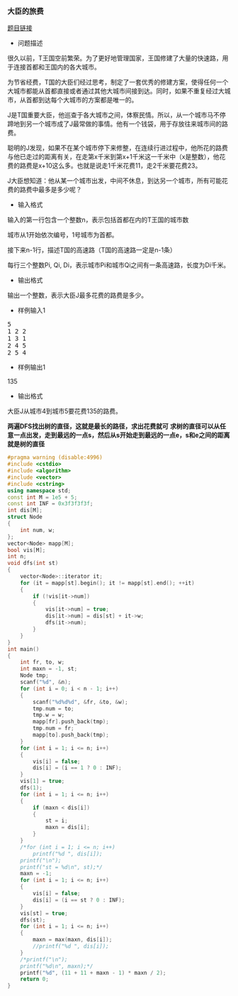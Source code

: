 
### 大臣的旅费

[题目链接](http://lx.lanqiao.cn/problem.page?gpid=T32)

* 问题描述

很久以前，T王国空前繁荣。为了更好地管理国家，王国修建了大量的快速路，用于连接首都和王国内的各大城市。

为节省经费，T国的大臣们经过思考，制定了一套优秀的修建方案，使得任何一个大城市都能从首都直接或者通过其他大城市间接到达。同时，如果不重复经过大城市，从首都到达每个大城市的方案都是唯一的。

J是T国重要大臣，他巡查于各大城市之间，体察民情。所以，从一个城市马不停蹄地到另一个城市成了J最常做的事情。他有一个钱袋，用于存放往来城市间的路费。

聪明的J发现，如果不在某个城市停下来修整，在连续行进过程中，他所花的路费与他已走过的距离有关，在走第x千米到第x+1千米这一千米中（x是整数），他花费的路费是x+10这么多。也就是说走1千米花费11，走2千米要花费23。

J大臣想知道：他从某一个城市出发，中间不休息，到达另一个城市，所有可能花费的路费中最多是多少呢？

* 输入格式

输入的第一行包含一个整数n，表示包括首都在内的T王国的城市数

城市从1开始依次编号，1号城市为首都。

接下来n-1行，描述T国的高速路（T国的高速路一定是n-1条）

每行三个整数Pi, Qi, Di，表示城市Pi和城市Qi之间有一条高速路，长度为Di千米。

* 输出格式

输出一个整数，表示大臣J最多花费的路费是多少。

* 样例输入1
<pre>
5
1 2 2
1 3 1
2 4 5
2 5 4
</pre>
* 样例输出1
<p>135</p>

* 输出格式

大臣J从城市4到城市5要花费135的路费。

**两遍DFS找出树的直径，这就是最长的路径，求出花费就可**
**求树的直径可以从任意一点出发，走到最远的一点s，然后从s开始走到最远的一点e，s和e之间的距离就是树的直径**

```cpp
#pragma warning (disable:4996)
#include <cstdio>
#include <algorithm>
#include <vector>
#include <cstring>
using namespace std;
const int M = 1e5 + 5;
const int INF = 0x3f3f3f3f;
int dis[M];
struct Node
{
	int num, w;
};
vector<Node> mapp[M];
bool vis[M];
int n;
void dfs(int st)
{
	vector<Node>::iterator it;
	for (it = mapp[st].begin(); it != mapp[st].end(); ++it)
	{
		if (!vis[it->num])
		{
			vis[it->num] = true;
			dis[it->num] = dis[st] + it->w;
			dfs(it->num);
		}
	}
}
int main()
{
	int fr, to, w;
	int maxn = -1, st;
	Node tmp;
	scanf("%d", &n);
	for (int i = 0; i < n - 1; i++)
	{
		scanf("%d%d%d", &fr, &to, &w);
		tmp.num = to;
		tmp.w = w;
		mapp[fr].push_back(tmp);
		tmp.num = fr;
		mapp[to].push_back(tmp);
	}
	for (int i = 1; i <= n; i++)
	{
		vis[i] = false;
		dis[i] = (i == 1 ? 0 : INF);
	}
	vis[1] = true;
	dfs(1);
	for (int i = 1; i <= n; i++)
	{
		if (maxn < dis[i])
		{
			st = i;
			maxn = dis[i];
		}
	}
	/*for (int i = 1; i <= n; i++)
		printf("%d ", dis[i]);
	printf("\n");
	printf("st = %d\n", st);*/
	maxn = -1;
	for (int i = 1; i <= n; i++)
	{
		vis[i] = false;
		dis[i] = (i == st ? 0 : INF);
	}
	vis[st] = true;
	dfs(st);
	for (int i = 1; i <= n; i++)
	{
		maxn = max(maxn, dis[i]);
		//printf("%d ", dis[i]);
	}
	/*printf("\n");
	printf("%d\n", maxn);*/
	printf("%d", (11 + 11 + maxn - 1) * maxn / 2);
	return 0;
}
```
